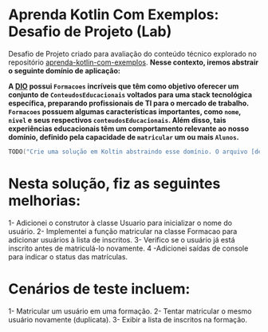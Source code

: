 # Aprenda Kotlin Com Exemplos: Desafio de Projeto (Lab)

Desafio de Projeto criado para avaliação do conteúdo técnico explorado no repositório [aprenda-kotlin-com-exemplos](https://github.com/digitalinnovationone/aprenda-kotlin-com-exemplos). **Nesse contexto, iremos abstrair o seguinte domínio de aplicação:**

**A [DIO](https://web.dio.me) possui `Formacoes` incríveis que têm como objetivo oferecer um conjunto de `ConteudosEducacionais` voltados para uma stack tecnológica específica, preparando profissionais de TI para o mercado de trabalho. `Formacoes` possuem algumas características importantes, como `nome`, `nivel` e seus respectivos `conteudosEducacionais`. Além disso, tais experiências educacionais têm um comportamento relevante ao nosso domínio, definido pela capacidade de `matricular` um ou mais `Alunos`.**


```kotlin
TODO("Crie uma solução em Koltin abstraindo esse domínio. O arquivo [desafio.kt] te ajudará 😉")
```

# Nesta solução, fiz as seguintes melhorias:

1- Adicionei o construtor à classe Usuario para inicializar o nome do usuário.
2- Implementei a função matricular na classe Formacao para adicionar usuários à lista de inscritos.
3- Verifico se o usuário já está inscrito antes de matriculá-lo novamente.
4 -Adicionei saídas de console para indicar o status das matrículas.

# Cenários de teste incluem:

1- Matricular um usuário em uma formação.
2- Tentar matricular o mesmo usuário novamente (duplicata).
3- Exibir a lista de inscritos na formação.
